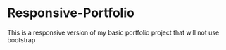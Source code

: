 # Responsive-Portfolio
This is a responsive version of my basic portfolio project that will not use bootstrap

